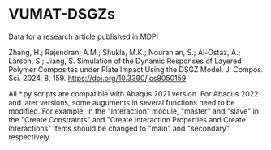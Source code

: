 # VUMAT-DSGZs
Data for a research article published in MDPI

Zhang, H.; Rajendran, A.M.; Shukla, M.K.; Nouranian, S.; Al-Ostaz, A.; Larson, S.; Jiang, S. Simulation of the Dynamic Responses of Layered Polymer Composites under Plate Impact Using the DSGZ Model. J. Compos. Sci. 2024, 8, 159. https://doi.org/10.3390/jcs8050159

All *.py scripts are compatible with Abaqus 2021 version. For Abaqus 2022 and later versions, some auguments in several functions need to be modified. For example, in the "Interaction" module, "master" and "slave" in the "Create Constraints" and "Create Interaction Properties and Create Interactions" items should be changed to "main" and "secondary" respectively.
